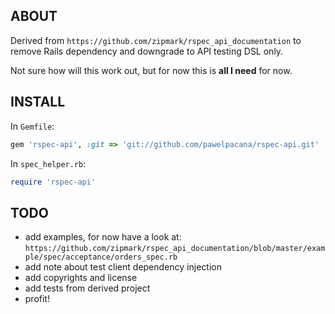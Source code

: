 ABOUT
-----

Derived from `https://github.com/zipmark/rspec_api_documentation` to
remove Rails dependency and downgrade to API testing DSL only.

Not sure how will this work out, but for now this is **all I need** for now.

INSTALL
-------

In `Gemfile`:

```ruby
gem 'rspec-api', :git => 'git://github.com/pawelpacana/rspec-api.git'
```

In `spec_helper.rb`:

```ruby
require 'rspec-api'
```

TODO
----

* add examples, for now have a look at: `https://github.com/zipmark/rspec_api_documentation/blob/master/example/spec/acceptance/orders_spec.rb`
* add note about test client dependency injection
* add copyrights and license
* add tests from derived project
* profit!
